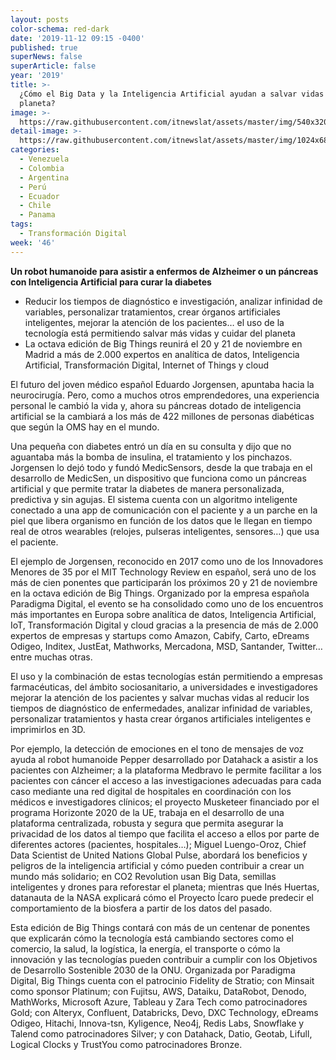 ```yaml
---
layout: posts
color-schema: red-dark
date: '2019-11-12 09:15 -0400'
published: true
superNews: false
superArticle: false
year: '2019'
title: >-
  ¿Cómo el Big Data y la Inteligencia Artificial ayudan a salvar vidas y nuestro
  planeta?
image: >-
  https://raw.githubusercontent.com/itnewslat/assets/master/img/540x320/Humanoide-p.jpg
detail-image: >-
  https://raw.githubusercontent.com/itnewslat/assets/master/img/1024x680/Humanoide-g.jpg
categories:
  - Venezuela
  - Colombia
  - Argentina
  - Perú
  - Ecuador
  - Chile
  - Panama
tags:
  - Transformación Digital
week: '46'
---
```

**Un robot humanoide para asistir a enfermos de Alzheimer o un páncreas con Inteligencia Artificial para curar la diabetes**

- Reducir los tiempos de diagnóstico e investigación, analizar infinidad de variables, personalizar tratamientos, crear órganos artificiales inteligentes, mejorar la atención de los pacientes… el uso de la tecnología está permitiendo salvar más vidas y cuidar del planeta
- La octava edición de Big Things reunirá el 20 y 21 de noviembre en Madrid a más de 2.000 expertos en analítica de datos, Inteligencia Artificial, Transformación Digital, Internet of Things y cloud

El futuro del joven médico español Eduardo Jorgensen, apuntaba hacia la neurocirugía. Pero, como a muchos otros emprendedores, una experiencia personal le cambió la vida y, ahora su páncreas dotado de inteligencia artificial se la cambiará a los más de 422 millones de personas diabéticas que según la OMS hay en el mundo.

Una pequeña con diabetes entró un día en su consulta y dijo que no aguantaba más la bomba de insulina, el tratamiento y los pinchazos. Jorgensen lo dejó todo y fundó MedicSensors, desde la que trabaja en el desarrollo de MedicSen, un dispositivo que funciona como un páncreas artificial y que permite tratar la diabetes de manera personalizada, predictiva y sin agujas. El sistema cuenta con un algoritmo inteligente conectado a una app de comunicación con el paciente y a un parche en la piel que libera organismo en función de los datos que le llegan en tiempo real de otros wearables (relojes, pulseras inteligentes, sensores…) que usa el paciente.

El ejemplo de Jorgensen, reconocido en 2017 como uno de los Innovadores Menores de 35 por el MIT Technology Review en español, será uno de los más de cien ponentes que participarán los próximos 20 y 21 de noviembre en la octava edición de Big Things. Organizado por la empresa española Paradigma Digital, el evento se ha consolidado como uno de los encuentros más importantes en Europa sobre analítica de datos, Inteligencia Artificial, IoT, Transformación Digital y cloud gracias a la presencia de más de 2.000 expertos de empresas y startups como Amazon, Cabify, Carto, eDreams Odigeo, Inditex, JustEat, Mathworks, Mercadona, MSD, Santander, Twitter… entre muchas otras.

El uso y la combinación de estas tecnologías están permitiendo a empresas farmacéuticas, del ámbito sociosanitario, a universidades e investigadores mejorar la atención de los pacientes y salvar muchas vidas al reducir los tiempos de diagnóstico de enfermedades, analizar infinidad de variables, personalizar tratamientos y hasta crear órganos artificiales inteligentes e imprimirlos en 3D. 

Por ejemplo, la detección de emociones en el tono de mensajes de voz ayuda al robot humanoide Pepper desarrollado por Datahack a asistir a los pacientes con Alzheimer; a la plataforma Medbravo le permite facilitar a los pacientes con cáncer el acceso a las investigaciones adecuadas para cada caso mediante una red digital de hospitales en coordinación con los médicos e investigadores clínicos; el proyecto Musketeer financiado por el programa Horizonte 2020 de la UE, trabaja en el desarrollo de una plataforma centralizada, robusta y segura que permita asegurar la privacidad de los datos al tiempo que facilita el acceso a ellos por parte de diferentes actores (pacientes, hospitales…); Miguel Luengo-Oroz, Chief Data Scientist de United Nations Global Pulse, abordará los beneficios y peligros de la inteligencia artificial y cómo pueden contribuir a crear un mundo más solidario; en CO2 Revolution usan Big Data, semillas inteligentes y drones para reforestar el planeta; mientras que Inés Huertas, datanauta de la NASA explicará cómo el Proyecto Ícaro puede predecir el comportamiento de la biosfera a partir de los datos del pasado.

Esta edición de Big Things contará con más de un centenar de ponentes que explicarán cómo la tecnología está cambiando sectores como el comercio, la salud, la logística, la energía, el transporte o cómo la innovación y las tecnologías pueden contribuir a cumplir con los Objetivos de Desarrollo Sostenible 2030 de la ONU.
Organizada por Paradigma Digital, Big Things cuenta con el patrocinio Fidelity de Stratio; con Minsait como sponsor Platinum; con Fujitsu, AWS, Dataiku, DataRobot, Denodo, MathWorks, Microsoft Azure, Tableau y Zara Tech como patrocinadores Gold; con Alteryx, Confluent, Databricks, Devo, DXC Technology, eDreams Odigeo, Hitachi, Innova-tsn, Kyligence, Neo4j, Redis Labs, Snowflake y Talend como patrocinadores Silver; y con Datahack, Datio, Geotab, Lifull, Logical Clocks y TrustYou como patrocinadores Bronze.